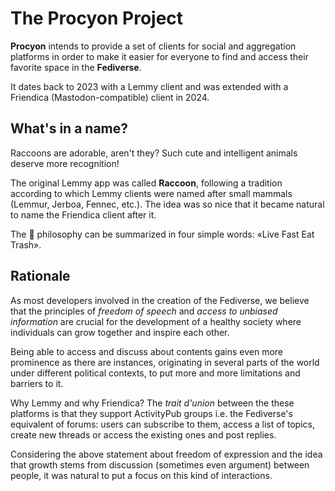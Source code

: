 # The Procyon Project

**Procyon** intends to provide a set of clients for social and aggregation platforms in order to
make it easier for everyone to find and access their favorite space in the **Fediverse**.

It dates back to 2023 with a Lemmy client and was extended with a Friendica (Mastodon-compatible)
client in 2024.

## What's in a name?

Raccoons are adorable, aren't they? Such cute and intelligent animals deserve more recognition!

The original Lemmy app was called **Raccoon**, following a tradition according to which Lemmy
clients were named after small mammals (Lemmur, Jerboa, Fennec, etc.). The idea was so nice that
it became natural to name the Friendica client after it.

The 🦝 philosophy can be summarized in four simple words: «Live Fast Eat Trash».

## Rationale

As most developers involved in the creation of the Fediverse, we believe that the principles of
_freedom of speech_ and _access to unbiased information_ are crucial for the development of a
healthy society where individuals can grow together and inspire each other.

Being able to access and discuss about contents gains even more prominence as there are
instances, originating in several parts of the world under different political contexts, to
put more and more limitations and barriers to it.

Why Lemmy and why Friendica? The _trait d'union_ between the these platforms is that they
support ActivityPub groups i.e. the Fediverse's equivalent of forums: users can subscribe to
them, access a list of topics, create new threads or access the existing ones and post replies.

Considering the above statement about freedom of expression and the idea that growth stems from
discussion (sometimes even argument) between people, it was natural to put a focus on this kind
of interactions.
